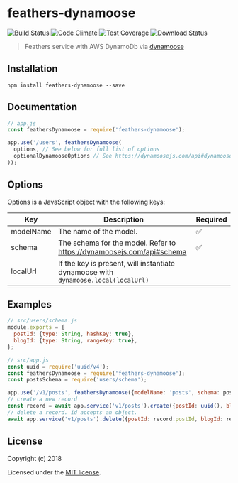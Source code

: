 # feathers-dynamoose

[![Build Status](https://travis-ci.org/afifsohaili/feathers-dynamoose.png?branch=master)](https://travis-ci.org/afifsohaili/feathers-dynamoose)
[![Code Climate](https://codeclimate.com/github/afifsohaili/feathers-dynamoose/badges/gpa.svg)](https://codeclimate.com/github/afifsohaili/feathers-dynamoose)
[![Test Coverage](https://codeclimate.com/github/afifsohaili/feathers-dynamoose/badges/coverage.svg)](https://codeclimate.com/github/afifsohaili/feathers-dynamoose/coverage)
[![Download Status](https://img.shields.io/npm/dm/feathers-dynamoose.svg?style=flat-square)](https://www.npmjs.com/package/feathers-dynamoose)

> Feathers service with AWS DynamoDb via [dynamoose](https://dynamoosejs.com/)

## Installation

```
npm install feathers-dynamoose --save
```

## Documentation

```js
// app.js
const feathersDynamoose = require('feathers-dynamoose');

app.use('/users', feathersDynamoose(
  options, // See below for full list of options
  optionalDynamooseOptions // See https://dynamoosejs.com/api#dynamoosemodelname-schema-options
));
```

## Options

Options is a JavaScript object with the following keys:

| Key       | Description                                                                        | Required |
|-----------|------------------------------------------------------------------------------------|----------|
| modelName | The name of the model.                                                             | ✅|
| schema    | The schema for the model. Refer to https://dynamoosejs.com/api#schema              | ✅|
| localUrl  | If the key is present, will instantiate dynamoose with `dynamoose.local(localUrl)` | |

## Examples

```js
// src/users/schema.js
module.exports = {
  postId: {type: String, hashKey: true},
  blogId: {type: String, rangeKey: true},
};

// src/app.js
const uuid = require('uuid/v4');
const feathersDynamoose = require('feathers-dynamoose');
const postsSchema = require('users/schema');

app.use('/v1/posts', feathersDynamoose({modelName: 'posts', schema: postsSchema}));
// create a new record
const record = await app.service('v1/posts').create({postId: uuid(), blogId: uuid()});
// delete a record. id accepts an object.
await app.service('v1/posts').delete({postId: record.postId, blogId: record.blogId});
```

## License

Copyright (c) 2018

Licensed under the [MIT license](LICENSE).
